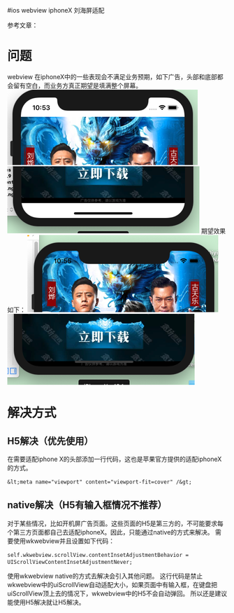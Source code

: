 #ios webview iphoneX 刘海屏适配
>  
 参考文章： 


# 问题

webview 在iphoneX中的一些表现会不满足业务预期，如下广告，头部和底部都会留有空白，而业务方真正期望是填满整个屏幕。 <img src="https://raw.githubusercontent.com/Double2hao/xujiajia_blog/main/img/1570.png" alt="在这里插入图片描述"> <img src="https://raw.githubusercontent.com/Double2hao/xujiajia_blog/main/img/1571.png" alt="在这里插入图片描述"> 期望效果如下： <img src="https://raw.githubusercontent.com/Double2hao/xujiajia_blog/main/img/1572.png" alt="在这里插入图片描述"> <img src="https://raw.githubusercontent.com/Double2hao/xujiajia_blog/main/img/1573.png" alt="在这里插入图片描述">

# 解决方式

## H5解决（优先使用）

在需要适配iphone X的头部添加一行代码，这也是苹果官方提供的适配iphoneX的方式。

```
&lt;meta name="viewport" content="viewport-fit=cover" /&gt;

```

## native解决（H5有输入框情况不推荐）

对于某些情况，比如开机屏广告页面。这些页面的H5是第三方的，不可能要求每个第三方页面都自己去适配iphoneX。因此，只能通过native的方式来解决。 需要使用wkwebview并且设置如下代码：

```
self.wkwebview.scrollView.contentInsetAdjustmentBehavior = UIScrollViewContentInsetAdjustmentNever;

```

>  
 使用wkwebview native的方式去解决会引入其他问题。 这行代码是禁止wkwebview中的uiScrollView自动适配大小，如果页面中有输入框，在键盘把uiScrollView顶上去的情况下，wkwebview中的H5不会自动弹回。 所以还是建议能使用H5解决就让H5解决。 
